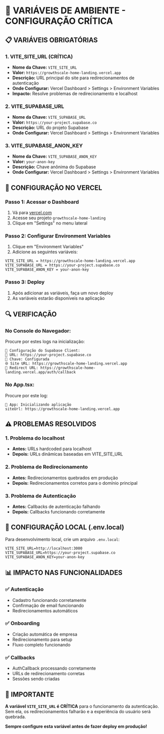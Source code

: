 # 🔧 VARIÁVEIS DE AMBIENTE - CONFIGURAÇÃO CRÍTICA

## 📋 VARIÁVEIS OBRIGATÓRIAS

### **1. VITE_SITE_URL (CRÍTICA)**
- **Nome da Chave:** `VITE_SITE_URL`
- **Valor:** `https://growthscale-home-landing.vercel.app`
- **Descrição:** URL principal do site para redirecionamentos de autenticação
- **Onde Configurar:** Vercel Dashboard > Settings > Environment Variables
- **Impacto:** Resolve problemas de redirecionamento e localhost

### **2. VITE_SUPABASE_URL**
- **Nome da Chave:** `VITE_SUPABASE_URL`
- **Valor:** `https://your-project.supabase.co`
- **Descrição:** URL do projeto Supabase
- **Onde Configurar:** Vercel Dashboard > Settings > Environment Variables

### **3. VITE_SUPABASE_ANON_KEY**
- **Nome da Chave:** `VITE_SUPABASE_ANON_KEY`
- **Valor:** `your-anon-key`
- **Descrição:** Chave anônima do Supabase
- **Onde Configurar:** Vercel Dashboard > Settings > Environment Variables

## 🚀 CONFIGURAÇÃO NO VERCEL

### **Passo 1: Acessar o Dashboard**
1. Vá para [vercel.com](https://vercel.com)
2. Acesse seu projeto `growthscale-home-landing`
3. Clique em "Settings" no menu lateral

### **Passo 2: Configurar Environment Variables**
1. Clique em "Environment Variables"
2. Adicione as seguintes variáveis:

```
VITE_SITE_URL = https://growthscale-home-landing.vercel.app
VITE_SUPABASE_URL = https://your-project.supabase.co
VITE_SUPABASE_ANON_KEY = your-anon-key
```

### **Passo 3: Deploy**
1. Após adicionar as variáveis, faça um novo deploy
2. As variáveis estarão disponíveis na aplicação

## 🔍 VERIFICAÇÃO

### **No Console do Navegador:**
Procure por estes logs na inicialização:
```
🔧 Configuração do Supabase Client:
📍 URL: https://your-project.supabase.co
🔑 Chave: Configurada
🌐 Site URL: https://growthscale-home-landing.vercel.app
🔄 Redirect URL: https://growthscale-home-landing.vercel.app/auth/callback
```

### **No App.tsx:**
Procure por este log:
```
🚀 App: Inicializando aplicação
siteUrl: https://growthscale-home-landing.vercel.app
```

## ⚠️ PROBLEMAS RESOLVIDOS

### **1. Problema do localhost**
- **Antes:** URLs hardcoded para localhost
- **Depois:** URLs dinâmicas baseadas em VITE_SITE_URL

### **2. Problema de Redirecionamento**
- **Antes:** Redirecionamentos quebrados em produção
- **Depois:** Redirecionamentos corretos para o domínio principal

### **3. Problema de Autenticação**
- **Antes:** Callbacks de autenticação falhando
- **Depois:** Callbacks funcionando corretamente

## 🔧 CONFIGURAÇÃO LOCAL (.env.local)

Para desenvolvimento local, crie um arquivo `.env.local`:

```env
VITE_SITE_URL=http://localhost:3000
VITE_SUPABASE_URL=https://your-project.supabase.co
VITE_SUPABASE_ANON_KEY=your-anon-key
```

## 📊 IMPACTO NAS FUNCIONALIDADES

### **✅ Autenticação**
- Cadastro funcionando corretamente
- Confirmação de email funcionando
- Redirecionamentos automáticos

### **✅ Onboarding**
- Criação automática de empresa
- Redirecionamento para setup
- Fluxo completo funcionando

### **✅ Callbacks**
- AuthCallback processando corretamente
- URLs de redirecionamento corretas
- Sessões sendo criadas

## 🚨 IMPORTANTE

**A variável `VITE_SITE_URL` é CRÍTICA** para o funcionamento da autenticação. Sem ela, os redirecionamentos falharão e a experiência do usuário será quebrada.

**Sempre configure esta variável antes de fazer deploy em produção!**
